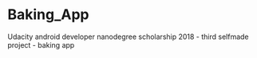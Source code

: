 # Baking_App
Udacity android developer nanodegree scholarship 2018 - third selfmade project - baking app
